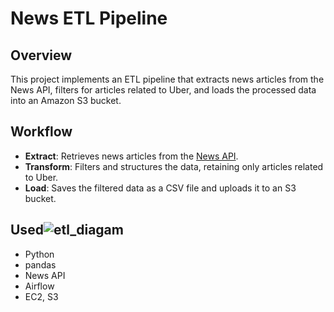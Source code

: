 # News ETL Pipeline

## Overview

This project implements an ETL pipeline that extracts news articles from the News API, filters for articles related to Uber, and loads the processed data into an Amazon S3 bucket.

## Workflow

- **Extract**: Retrieves news articles from the [News API](https://newsapi.org).
- **Transform**: Filters and structures the data, retaining only articles related to Uber.
- **Load**: Saves the filtered data as a CSV file and uploads it to an S3 bucket.

## Used![etl_diagam](https://github.com/user-attachments/assets/334d9be2-8d6d-4320-9995-3d9c07d1b6d8)

- Python  
- pandas  
- News API
- Airflow   
- EC2, S3 
